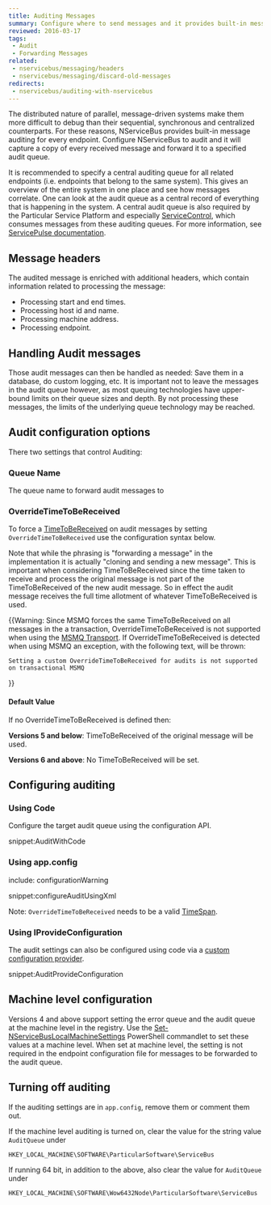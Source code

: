 ```yaml
---
title: Auditing Messages
summary: Configure where to send messages and it provides built-in message auditing for every endpoint.
reviewed: 2016-03-17
tags:
 - Audit
 - Forwarding Messages
related:
 - nservicebus/messaging/headers
 - nservicebus/messaging/discard-old-messages
redirects:
 - nservicebus/auditing-with-nservicebus
---
```


The distributed nature of parallel, message-driven systems make them more difficult to debug than their sequential, synchronous and centralized counterparts. For these reasons, NServiceBus provides built-in message auditing for every endpoint. Configure NServiceBus to audit and it will capture a copy of every received message and forward it to a specified audit queue.

It is recommended to specify a central auditing queue for all related endpoints (i.e. endpoints that belong to the same system). This gives an overview of the entire system in one place and see how messages correlate. One can look at the audit queue as a central record of everything that is happening in the system. A central audit queue is also required by the Particular Service Platform and especially [ServiceControl](/servicecontrol), which consumes messages from these auditing queues. For more information, see [ServicePulse documentation](/servicepulse/).


## Message headers

The audited message is enriched with additional headers, which contain information related to processing the message:

 * Processing start and end times.
 * Processing host id and name.
 * Processing machine address.
 * Processing endpoint.


## Handling Audit messages

Those audit messages can then be handled as needed: Save them in a database, do custom logging, etc. It is important not to leave the messages in the audit queue however, as most queuing technologies have upper-bound limits on their queue sizes and depth. By not processing these messages, the limits of the underlying queue technology may be reached.


## Audit configuration options

There two settings that control Auditing:


### Queue Name

The queue name to forward audit messages to


### OverrideTimeToBeReceived

To force a [TimeToBeReceived](/nservicebus/messaging/discard-old-messages.md) on audit messages by setting `OverrideTimeToBeReceived` use the configuration syntax below.

Note that while the phrasing is "forwarding a message" in the implementation it is actually "cloning and sending a new message". This is important when considering TimeToBeReceived since the time taken to receive and process the original message is not part of the TimeToBeReceived of the new audit message. So in effect the audit message receives the full time allotment of whatever TimeToBeReceived is used.

{{Warning: Since MSMQ forces the same TimeToBeReceived on all messages in the a transaction, OverrideTimeToBeReceived is not supported when using the [MSMQ Transport](/nservicebus/msmq/). If OverrideTimeToBeReceived is detected when using MSMQ an exception, with the following text, will be thrown:

```no-highlight
Setting a custom OverrideTimeToBeReceived for audits is not supported on transactional MSMQ
```
}}


#### Default Value

If no OverrideTimeToBeReceived is defined then:

**Versions 5 and below**: TimeToBeReceived of the original message will be used.

**Versions 6 and above**: No TimeToBeReceived will be set.


## Configuring auditing


### Using Code

Configure the target audit queue using the configuration API.

snippet:AuditWithCode


### Using app.config

include: configurationWarning

snippet:configureAuditUsingXml

Note: `OverrideTimeToBeReceived` needs to be a valid [TimeSpan](https://msdn.microsoft.com/en-us/library/system.timespan.aspx).


### Using IProvideConfiguration

The audit settings can also be configured using code via a [custom configuration provider](/nservicebus/hosting/custom-configuration-providers.md).

snippet:AuditProvideConfiguration


## Machine level configuration

Versions 4 and above support setting the error queue and the audit queue at the machine level in the registry. Use the [Set-NServiceBusLocalMachineSettings](management-using-powershell.md) PowerShell commandlet to set these values at a machine level. When set at machine level, the setting is not required in the endpoint configuration file for messages to be forwarded to the audit queue.


## Turning off auditing

If the auditing settings are in `app.config`, remove them or comment them out.

If the machine level auditing is turned on, clear the value for the string value `AuditQueue` under

```no-highlight
HKEY_LOCAL_MACHINE\SOFTWARE\ParticularSoftware\ServiceBus
```

If running 64 bit, in addition to the above, also clear the value for `AuditQueue` under

```no-highlight
HKEY_LOCAL_MACHINE\SOFTWARE\Wow6432Node\ParticularSoftware\ServiceBus
```
